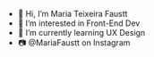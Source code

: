 - 👋 Hi, I’m Maria Teixeira Faustt
- 👀 I’m interested in Front-End Dev
- 🌱 I’m currently learning UX Design  
- 📷 @MariaFaustt on Instagram      
      
<!---
MariaLTN/MariaLTN is a ✨ special ✨ repository because its `README.md` (this file) appears on your GitHub profile.
You can click the Preview link to take a look at your changes.
--->
